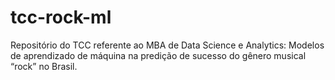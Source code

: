 # tcc-rock-ml
Repositório do TCC referente ao MBA de Data Science e Analytics: Modelos de aprendizado de máquina na predição de sucesso do gênero musical “rock” no Brasil.
